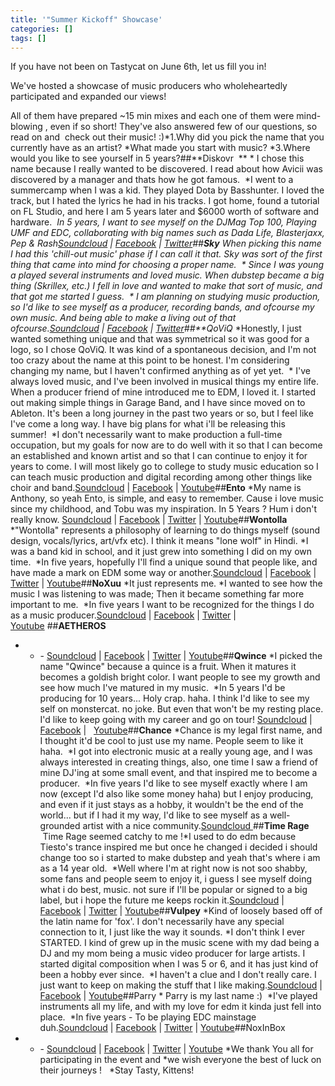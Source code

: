 ```yaml
---
title: '"Summer Kickoff" Showcase'
categories: []
tags: []
---
```

If you have not been on Tastycat on June 6th, let us fill you in!

We've hosted a showcase of music producers who wholeheartedly participated and expanded our views!

All of them have prepared ~15 min mixes and each one of them were mind-blowing , even if so short! They've also answered few of our questions, so read on and  check out their music! :)*1.Why did you pick the name that you currently have as an artist?
*What made you start with music?
*3.Where would you like to see yourself in 5 years?##**Diskovr  **
* I chose this name because I really wanted to be discovered. I read about how Avicii was discovered by a manager and thats how he got famous. 
*I went to a summercamp when I was a kid. They played Dota by Basshunter. I loved the track, but I hated the lyrics he had in his tracks. I got home, found a tutorial on FL Studio, and here I am 5 years later and $6000 worth of software and hardware. 
*In 5 years, I want to see myself on the DJMag Top 100, Playing UMF and EDC, collaborating with big names such as Dada Life, Blasterjaxx, Pep & Rash[Soundcloud](https://soundcloud.com/diskovr) | 
[Facebook](https://www.facebook.com/diskovrofficial) | 
[Twitter](http://twitter.com/IAmDiskovr)##**Sky**
*When picking this name I had this 'chill-out music' phase if I can call it that. Sky was sort of the first thing that came into mind for choosing a proper name. 
* Since I was young a played several instruments and loved music. When dubstep became a big thing (Skrillex, etc.) I fell in love and wanted to make that sort of music, and that got me started I guess. 
* I am planning on studying music production, so I'd like to see myself as a producer, recording bands, and ofcourse my own music. And being able to make a living out of that ofcourse.[Soundcloud](https://soundcloud.com/skyedm) | 
[Facebook](https://www.facebook.com/skydubz) | 
[Twitter](https://twitter.com/Caspervw_)##**QoViQ**
*Honestly, I just wanted something unique and that was symmetrical so it was good for a logo, so I chose QoViQ. It was kind of a spontaneous decision, and I'm not too crazy about the name at this point to be honest. I'm considering changing my name, but I haven't confirmed anything as of yet yet. 
* I've always loved music, and I've been involved in musical things my entire life. When a producer friend of mine introduced me to EDM, I loved it. I started out making simple things in Garage Band, and I have since moved on to Ableton. It's been a long journey in the past two years or so, but I feel like I've come a long way. I have big plans for what i'll be releasing this summer! 
*I don't necessarily want to make production a full-time occupation, but my goals for now are to do well with it so that I can become an established and known artist and so that I can continue to enjoy it for years to come. I will most likely go to college to study music education so I can teach music production and digital recording among other things like choir and band.[Soundcloud](https://soundcloud.com/qoviq) | 
[Facebook](https://www.facebook.com/qoviqmusic) | 
[Youtube](http://www.youtube.com/channel/UCL7wJ6YVUYGij8ImFNMkWOA?feature=watch)##**Ento**
*My name is Anthony, so yeah Ento, is simple, and easy to remember. Cause i love music since my childhood, and Tobu was my inspiration. In 5 Years ? Hum i don't really know. [Soundcloud](https://soundcloud.com/enthoofficial) | 
[Facebook](https://www.facebook.com/RETROXmedia) | 
[Twitter](https://twitter.com/EntoOfficial) | 
[Youtube](https://www.youtube.com/channel/UC8MMjcseE3j3zQGyJ0C1kiQ)##**Wontolla**
*"Wontolla" represents a philosophy of learning to do things myself (sound design, vocals/lyrics, art/vfx etc). I think it means "lone wolf" in Hindi.
*I was a band kid in school, and it just grew into something I did on my own time. 
*In five years, hopefully I'll find a unique sound that people like, and have made a mark on EDM some way or another.[Soundcloud](https://soundcloud.com/iamwontolla) | 
[Facebook](http://facebook.com/wontollamusic) | 
[Twitter](http://twitter.com/iamwontolla) | 
[Youtube](https://www.youtube.com/user/wontollatv)##**NoXuu**
*It just represents me.
*I wanted to see how the music I was listening to was made; Then it became something far more important to me. 
*In five years I want to be recognized for the things I do as a music producer.[Soundcloud](https://soundcloud.com/officialnoxuu) | 
[Facebook](https://www.facebook.com/NoXuu) | 
[Twitter](https://twitter.com/OfficialNoXuu) | 
[Youtube](http://www.youtube.com/user/OfficialNoXuu) ##**AETHEROS**
- - - [Soundcloud](https://soundcloud.com/aetherosofficial) | 
[Facebook](https://www.facebook.com/AetherosOfficial) | 
[Twitter](https://twitter.com/AetherosMusic) | 
[Youtube](https://www.youtube.com/user/AetherosOfficial)##**Qwince**
*I picked the name "Qwince" because a quince is a fruit. When it matures it becomes a goldish bright color. I want people to see my growth and see how much I've matured in my music. 
*In 5 years I'd be producing for 10 years... Holy crap. haha. I think I'd like to see my self on monstercat. no joke. But even that won't be my resting place. I'd like to keep going with my career and go on tour! [Soundcloud](https://soundcloud.com/qwinceofficial) | 
[Facebook](https://www.facebook.com/qwincemusic?_rdr) |  
[Youtube](https://www.youtube.com/user/qwinceedm)##**Chance**
*Chance is my legal first name, and I thought it'd be cool to just use my name. People seem to like it haha. 
*I got into electronic music at a really young age, and I was always interested in creating things, also, one time I saw a friend of mine DJ'ing at some small event, and that inspired me to become a producer. 
*In five years I'd like to see myself exactly where I am now (except I'd also like some money haha) but I enjoy producing, and even if it just stays as a hobby, it wouldn't be the end of the world... but if I had it my way, I'd like to see myself as a well-grounded artist with a nice community.[Soundcloud ](https://soundcloud.com/chance-edm)##**Time Rage**
 Time Rage seemed catchy to me !*I used to do edm because Tiesto's trance inspired me but once he changed i decided i should change too so i started to make dubstep and yeah that's where i am as a 14 year old. 
*Well where I'm at right now is not soo shabby, some fans and people seem to enjoy it, i guess I see myself doing what i do best, music. not sure if I'll be popular or signed to a big label, but i hope the future me keeps rockin it.[Soundcloud](https://soundcloud.com/officialtimerage) | 
[Facebook](https://www.facebook.com/pages/Time-Rage/452141241622253) | 
[Twitter](https://twitter.com/captn_david) | 
[Youtube](https://www.youtube.com/user/officialtimerage)##**Vulpey**
*Kind of loosely based off of the latin name for 'fox'. I don't necessarily have any special connection to it, I just like the way it sounds.
*I don't think I ever STARTED. I kind of grew up in the music scene with my dad being a DJ and my mom being a music video producer for large artists. I started digital composition when I was 5 or 6, and it has just kind of been a hobby ever since. 
*I haven't a clue and I don't really care. I just want to keep on making the stuff that I like making.[Soundcloud](https://soundcloud.com/vulpey) | 
[Facebook](https://facebook.com/VulpeyOfficial) | 
[Youtube](http://www.youtube.com/user/VulpeyOfficial)##Parry
* Parry is my last name :) 
*I've played instruments all my life, and with my love for edm it kinda just fell into place. 
*In five years - To be playing EDC mainstage duh.[Soundcloud](https://soundcloud.com/parry_music) | 
[Facebook](https://www.facebook.com/parrymusic) | 
[Twitter](http://twitter.com/parry_music) | 
[Youtube](https://www.youtube.com/channel/UCcFnfiKYSoHl6dYcmiuEubQ)##NoxInBox 
- - - [Soundcloud](https://soundcloud.com/noxinbox) | 
[Facebook](http://facebook.com/noxinbox) | 
[Twitter](http://twitter.com/NoxInBox) | 
[Youtube](http://youtube.com/user/noxinbox) *We thank You all for participating in the event and
*we wish everyone the best of luck on their journeys !  
*Stay Tasty, Kittens!
